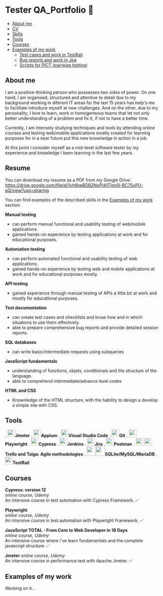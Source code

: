 # Tester QA_Portfolio 💼
- [About me](#about-me)
- [CV](#cv)
- [Skills](#skills)
- [Tools](#tools)
- [Courses](#courses)
- [Examples of my work](#examples-of-my-work)
  * [Test cases and work in TestRail](#test-cases-and-work-in-testrail)
  * [Bug reports and work in Jira](#bug-reports-and-work-in-jira)
  * [Scripts for PICT (pairwise testing)](#scripts-for-pict-pairwise-testing)

  

## About me

I am a positive-thinking person who possesses two sides of power. On one hand, I am organised, structured and attentive to detail due to my background working in diferent IT areas for the last 15 years has help's me to facilitate introduce myself at new challenges. And on the other, due to my personality, I love to learn, work in homogeneous teams that let not only better understanding of a problem and fix it, if not to have a better time.

Currently, I am intensely studying techniques and tools by attending online courses and testing web/mobile applications mostly created for learning purposes for in a near future put this new knowlwdge in action in a job. 

At this point I consider myself as a mid-level software tester by my experience and knowledge I been learning in the last few years.

## Resume
You can download my resume as a PDF from my Google Drive: https://drive.google.com/file/d/1vh6heBDB2NoPI4i1Tpn5I-BC7SxPU-aQ/view?usp=sharing

You can find examples of the described skills in the [Examples of my work](#examples-of-my-work) section.

 __Manual testing__

  * can perform manual functional and usability testing of web/mobile applications.
  * gained hands-on experience by testing applications at work and for educational purposes.

 __Automation testing__
  * can perform automated functional and usability testing of web applications.
  * gained hands-on experience by testing web and mobile applications at work and for educational purposes mostly.

__API testing__
  * gained experience through manual testing of APIs a little bit at work and mostly for educational purposes.

__Test documentation__
  * can create test cases and checklists and know how and in which situations to use them effectively.
  * able to prepare comprehensive bug reports and provide detailed session reports.

__SQL databases__
  * can write basic/intermediate requests using subqueries

__JavaScript fundamentals__
  * understanding of functions, objets, conditionals and the structure of the language.  
  * able to comprehend intermediate/advance level codes

__HTML and CSS__
  * Knownledge of the HTML structure, with the hability to design a develop a simple site with CSS.
    
## Tools
 . <img src="https://encrypted-tbn0.gstatic.com/images?q=tbn:ANd9GcTGLvEDEFSAgvV508J03vNTFLcOUx5lj9r-u9-CCju9eqr1aBKQO3Zvy9ZC4IoE8RTIrI8&usqp=CAU" width="25" height="25"/>__Jmeter__ . <img src="https://raw.githubusercontent.com/detain/svg-logos/master/svg/a/appium.svg" width="25" height="25"/>__Appium__ . <img src="https://www.vectorlogo.zone/logos/visualstudio_code/visualstudio_code-icon.svg" width="25" height="25"/>__Visual Studio Code__ . <img src="https://www.vectorlogo.zone/logos/git-scm/git-scm-icon.svg" width="25" height="25"/>__Git__ . <img src="https://raw.githubusercontent.com/gilbarbara/logos/main/logos/playwright.svg" width="25" height="25"/>__Playwright__ . <img src="https://raw.githubusercontent.com/simple-icons/simple-icons/6e46ec1fc23b60c8fd0d2f2ff46db82e16dbd75f/icons/cypress.svg" width="25" height="25"/>__Cypress__ . <img src="https://www.vectorlogo.zone/logos/jenkins/jenkins-icon.svg" width="25" height="25"/>__Jenkins__ . <img src="https://www.vectorlogo.zone/logos/atlassian_jira/atlassian_jira-icon.svg" width="25" height="25"/>__Jira__ . <img src="https://www.vectorlogo.zone/logos/getpostman/getpostman-icon.svg" width="25" height="25"/>__Postman__ . <img src="https://www.vectorlogo.zone/logos/trello/trello-icon.svg" width="25" height="25"/> <img src="https://i.pcmag.com/imagery/reviews/05ytXbuzmj4tffmbZKU1msC-9.fit_scale.size_760x427.v1569475207.png" width="25" height="25"/>__Trello and Taiga: Agile methodologies__ . <img src="https://encrypted-tbn0.gstatic.com/images?q=tbn:ANd9GcTr_nJ77U2jPz8ucJvS_pwlgjs55l9gF3Vt1fqPoUQZJBQXYbQBBz3sKDboxNePkCUK0Ng&usqp=CAU" width="30" height="30"/><img src="https://www.vectorlogo.zone/logos/mariadb/mariadb-ar21.svg" width="30" height="30"/>__SQLite/MySQL/MariaDB__ . <img src="https://raw.githubusercontent.com/simple-icons/simple-icons/master/icons/testrail.svg" width="25" height="25"/>__TestRail__


<!---    <img src="" width="25" height="25"/>__Git__   -->

## Courses

__Cypress: version 12__  
*online course, Udemy*  
An intensive course in test automation with Cypress Framework.  :white_check_mark:

__Playwright__  
*online course, Udemy*  
An intensive course in test automation with Playwright Framework.  :white_check_mark:

__JavaScript TOTAL - From Cero to Web Developer in 18 Days__  
*online course, Udemy*  
An intensive course where i've learn fundamentals and the complete javascript structure. :white_check_mark:

__Jmeter__
*online course, Udemy*  
An intensive course in performance test with Apache Jmeter.  :white_check_mark:

## Examples of my work
Working on it...

<!--- 
### Test cases and work in TestRail

  - [The training webshop](http://automationpractice.com/) was used to create demo test cases
  * Test case for checking the checkout process (in English). Check [the Google Sheets document here](https://docs.google.com/spreadsheets/d/1NpgiyQr2mx2YKddbXOFi7YygWE_jUve3spzscLkpTuY/edit?usp=sharing)
  * Test case for checking the addition of items to the cart (in English). Check [the Google Sheets document here](https://docs.google.com/spreadsheets/d/1PTc-aPCKWBm4B3aaTPsvJ5wgW0P-KkpvaclZAbQzTZY/edit#gid=0)

- [The training webpage Enotes](https://enotes.pointschool.ruin) was used for working with TestRail.
  * Test case (in Russian) for authorisation. Check [the screenshot from TestRail here](https://drive.google.com/file/d/1X9q5h3NKLI7NZpoU-gaHwSrYq_KQtDsl/view?usp=sharing).
  * Test case (in Russian) for adding an item to the cart. See [the screenshot from TestRail here](https://drive.google.com/file/d/1L74DBG62BRnl45WuVYsuR3RoYU4KZHrI/view?usp=sharing).
  * Test suits and a test run for the cart. See [the screenshots from TestRail here](https://drive.google.com/file/d/1imQyEHdDE9FCWtnnPZurh0J9QMTWrS3l/view?usp=sharing). 


### Bug reports and work in Jira

- Several bugs found on [the training webpage Loan Calculator](http://creditcalculator.pointschool.ru) and reported:
  * Bug #1. Check [the screenshot of the bug report in Jira](https://drive.google.com/file/d/1Ypqw992_r6YgXNdqslH1FVW3Y33sT6ip/view?usp=sharing).
  * Bug #2. Check [the screenshot of the bug report in Jira](https://drive.google.com/file/d/15KB2fIqWO4uIUbAMejk8ZZrkpPfJzz1m/view?usp=sharing).
  * Bug #3. Check [the screenshot of the bug report in Jira](https://drive.google.com/file/d/1Qn_Fe5gwdEQ-f4PKpg115CZaWl3_N705/view?usp=sharing).
* An example of a project in Jira. Check [the screenshot](https://drive.google.com/file/d/1uN7R4SGWYZ0zn45id8_CeSzs4sn68BWq/view?usp=sharing).

### Scripts for PICT (pairwise testing)

* Generating combinations for the form consisting of 3 fields, where possible values of the one field depend on the values of another field. See [the script for MS PICT](https://drive.google.com/file/d/1nRuFkKA2pXFHHFwfph0SuXq-2p22VLtD/view?usp=sharing) and [the results of the script execution](https://drive.google.com/file/d/1bKWMw8rqOy477JpRgfS8-koDd2jm3MEv/view?usp=sharing).
* Generating combinations for the form consisting of 5 fields. See [the script for MS PICT](https://drive.google.com/file/d/1jG72-v808dXlvSxcC6EYkiaZNbZZTeIB/view?usp=sharing) and [the results of the script execution](https://drive.google.com/file/d/1WlKu_FRv-kSVPPoQlL-7wz6CXqr9f2bi/view?usp=sharing).

-->


